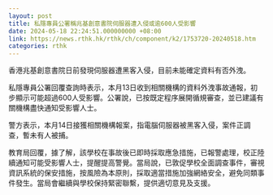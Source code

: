 ```yaml
---
layout: post
title: 私隱專員公署稱兆基創意書院伺服器遭入侵或逾600人受影響
date: 2024-05-18 22:24:51.000000000 +08:00
link: https://news.rthk.hk/rthk/ch/component/k2/1753720-20240518.htm
categories: rthk
---
```


香港兆基創意書院日前發現伺服器遭黑客入侵，目前未能確定資料有否外洩。

私隱專員公署回覆查詢時表示，本月13日收到相關機構的資料外洩事故通報，初步顯示可能超過600人受影響。公署說，已按既定程序展開循規審查，並已建議有關機構盡快通知受影響人士。

警方表示，本月14日接獲相關機構報案，指電腦伺服器被黑客入侵，案件正調查，暫未有人被捕。

教育局回覆，據了解，該學校在事故後已即時採取應急措施，已報警處理，校正陸續通知可能受影響人士，提醒提高警覺。當局說，已敦促學校全面調查事件，審視資訊系統的保安措施，按風險為本原則，採取適當措施加強網絡安全，避免同類事件發生。當局會繼續與學校保持緊密聯繫，提供適切意見及支援。
